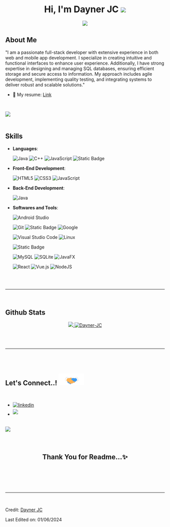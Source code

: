 
<h1 align="center"><b>Hi, I'm Dayner JC</b> <img src="https://media.giphy.com/media/hvRJCLFzcasrR4ia7z/giphy.gif" width="35"></h1>

<p align="center">
  <a href="https://github.com/DenverCoder1/readme-typing-svg"><img src="https://readme-typing-svg.herokuapp.com?font=Time+New+Roman&color=cyan&size=25&center=true&vCenter=true&width=750&height=150&lines=Full-Stack+Developer..&hearts;++;Back-End+Developer..&hearts;++;Mobile+Developer..&hearts;"></a>
</p>

## About Me

"I am a passionate full-stack developer with extensive experience in both web and mobile app development. I specialize in creating intuitive and functional interfaces to enhance user experience. Additionally, I have strong expertise in designing and managing SQL databases, ensuring efficient storage and secure access to information. My approach includes agile development, implementing quality testing, and integrating systems to deliver robust and scalable solutions."
- 📄 My resume: [Link](https://www.canva.com/design/DAGJu7Kw9xQ/J5Ojo8AfFRt1Ks76Yxe0Bg/edit?utm_content=DAGJu7Kw9xQ&utm_campaign=designshare&utm_medium=link2&utm_source=sharebutton)

<br>

<img src="https://user-images.githubusercontent.com/73097560/115834477-dbab4500-a447-11eb-908a-139a6edaec5c.gif"><br><br>

## Skills

<p align="center">

- **Languages**:
  
    ![Java](https://img.shields.io/badge/java-%23ED8B00.svg?style=for-the-badge&logo=openjdk&logoColor=white)
    ![C++](https://img.shields.io/badge/C++%20-%2300599C.svg?style=for-the-badge&logo=c%2B%2B&logoColor=white)
    ![JavaScript](https://img.shields.io/badge/javascript-%23323330.svg?style=for-the-badge&logo=javascript&logoColor=%23F7DF1E)
    ![Static Badge](https://img.shields.io/badge/SQL-black?style=for-the-badge&logo=SQL)

   
    
- **Front-End Development**:

   ![HTML5](https://img.shields.io/badge/HTML5%20-%23E34F26.svg?style=for-the-badge&logo=html5&logoColor=white)
   ![CSS3](https://img.shields.io/badge/CSS%20-%231572B6.svg?style=for-the-badge&logo=css3&logoColor=white)
   ![JavaScript](https://img.shields.io/badge/JavaScript%20-%23F7DF1E.svg?style=for-the-badge&logo=javascript&logoColor=black)
  
- **Back-End Development**:

  
    ![Java](https://img.shields.io/badge/java-%23ED8B00.svg?style=for-the-badge&logo=openjdk&logoColor=white)

- **Softwares and Tools**:

    ![Android Studio](https://img.shields.io/badge/android%20studio-346ac1?style=for-the-badge&logo=android%20studio&logoColor=white)

  
    ![Git](https://img.shields.io/badge/git-%23F05033.svg?style=for-the-badge&logo=git&logoColor=white)
    ![Static Badge](https://img.shields.io/badge/GitHub-Dayner_JC-white?style=for-the-badge&logo=GitHub&logoColor=Black)
    ![Google](https://img.shields.io/badge/google-%234285F4.svg?style=for-the-badge&logo=google&logoColor=white)

  
    ![Visual Studio Code](https://img.shields.io/badge/Visual%20Studio%20Code-0078d7.svg?style=for-the-badge&logo=visual-studio-code&logoColor=white)
    ![Linux](https://img.shields.io/badge/Linux-FCC624?style=for-the-badge&logo=linux&logoColor=black)

  
    ![Static Badge](https://img.shields.io/badge/Spring_Framework-black?style=for-the-badge&logo=Spring)

  
    ![MySQL](https://img.shields.io/badge/mysql-4479A1.svg?style=for-the-badge&logo=mysql&logoColor=white)
    ![SQLite](https://img.shields.io/badge/sqlite-%2307405e.svg?style=for-the-badge&logo=sqlite&logoColor=white)
    ![JavaFX](https://img.shields.io/badge/javafx-%23FF0000.svg?style=for-the-badge&logo=javafx&logoColor=white)

  
    ![React](https://img.shields.io/badge/react-%2320232a.svg?style=for-the-badge&logo=react&logoColor=%2361DAFB)
    ![Vue.js](https://img.shields.io/badge/vuejs-%2335495e.svg?style=for-the-badge&logo=vuedotjs&logoColor=%234FC08D)
    ![NodeJS](https://img.shields.io/badge/node.js-6DA55F?style=for-the-badge&logo=node.js&logoColor=white)

</p>

<br>
<br>

-----

<br>


## Github Stats 

<div align="center">

<a href="https://github.com/Dayner-JC">
  <img src="https://github-readme-stats.vercel.app/api?username=Dayner-JC&include_all_commits=true&count_private=true&show_icons=true&line_height=20&title_color=7A7ADB&icon_color=2234AE&text_color=D3D3D3&bg_color=0,000000,130F40" width="450"/>
  <img src="https://github-readme-stats.vercel.app/api/top-langs?username=Dayner-JC&show_icons=true&locale=en&layout=compact&line_height=20&title_color=7A7ADB&icon_color=2234AE&text_color=D3D3D3&bg_color=0,000000,130F40" width="375"  alt="Dayner-JC"/>
</a>

</a>
</div>

<br>
<br>
<br>

-----

<br>
<br>

## Let's Connect..! <img src="https://github.com/0xAbdulKhalid/0xAbdulKhalid/raw/main/assets/mdImages/handshake.gif" width ="80">
<br>
<div align='left'>

<ul>

<li>
<a href="https://www.linkedin.com/in/daynerjcespedes" target="_blank">
<img src="https://img.shields.io/badge/Linkedin-Dayner_JC-blue?style=for-the-badge&logo=Linkedin&logoColor=Black" alt=linkedin style="margin-bottom: 5px;"/>
</a>
</li>

<li>
<a href="mailto:daynercespedes4@gmail.com" target="_blank">
<img src="https://img.shields.io/badge/Mail%3A-_daynercespedes4%40gmail.com-white?style=flat-square&logo=Gmail&logoColor=Black" t=mail style="margin-bottom: 5px;" />
</a>
</li>
	
</ul>
</div>

<br>
<img src="https://user-images.githubusercontent.com/73097560/115834477-dbab4500-a447-11eb-908a-139a6edaec5c.gif">
<br>
<br>
<br>

<div align='center'>

## Thank You for Readme...✨

</div>
<br>
<br>
<br>
<br>

---

<br>

Credit: [Dayner JC](https://github.com/Dayner-JC/Dayner-JC)

Last Edited on: 01/06/2024

